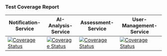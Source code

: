 ### Test Coverage Report
| Notification-Service | AI-Analysis-Service | Assessment-Service | User-Management-Service |
|----------------------|---------------------|--------------------|-------------------------|
| [![Coverage Status](https://coveralls.io/repos/github/AmaliTech-Training-Academy/talentradar-notification-service-rw/badge.svg?branch=development)](https://coveralls.io/github/AmaliTech-Training-Academy/talentradar-notification-service-rw?branch=development) | [![Coverage Status](https://coveralls.io/repos/github/AmaliTech-Training-Academy/talentradar-ai-analysis-service-rw/badge.svg?branch=development)](https://coveralls.io/github/AmaliTech-Training-Academy/talentradar-ai-analysis-service-rw?branch=development) | [![Coverage Status](https://coveralls.io/repos/github/AmaliTech-Training-Academy/talentradar-assessment-service-rw/badge.svg?branch=development)](https://coveralls.io/github/AmaliTech-Training-Academy/talentradar-assessment-service-rw?branch=development) | [![Coverage Status](https://coveralls.io/repos/github/AmaliTech-Training-Academy/talentradar-user-management-service-rw/badge.svg?branch=development)](https://coveralls.io/github/AmaliTech-Training-Academy/talentradar-user-management-service-rw?branch=development) |

